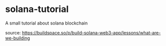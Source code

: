 # solana-tutorial
A small tutorial about solana blockchain

source: https://buildspace.so/p/build-solana-web3-app/lessons/what-are-we-building